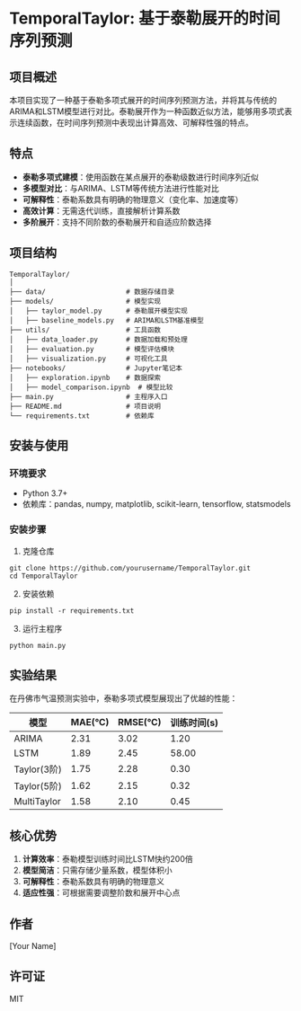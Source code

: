 # TemporalTaylor: 基于泰勒展开的时间序列预测

## 项目概述

本项目实现了一种基于泰勒多项式展开的时间序列预测方法，并将其与传统的ARIMA和LSTM模型进行对比。泰勒展开作为一种函数近似方法，能够用多项式表示连续函数，在时间序列预测中表现出计算高效、可解释性强的特点。

## 特点

- **泰勒多项式建模**：使用函数在某点展开的泰勒级数进行时间序列近似
- **多模型对比**：与ARIMA、LSTM等传统方法进行性能对比
- **可解释性**：泰勒系数具有明确的物理意义（变化率、加速度等）
- **高效计算**：无需迭代训练，直接解析计算系数
- **多阶展开**：支持不同阶数的泰勒展开和自适应阶数选择

## 项目结构

```
TemporalTaylor/
│
├── data/                    # 数据存储目录
├── models/                  # 模型实现
│   ├── taylor_model.py      # 泰勒展开模型实现
│   ├── baseline_models.py   # ARIMA和LSTM基准模型
├── utils/                   # 工具函数
│   ├── data_loader.py       # 数据加载和预处理
│   ├── evaluation.py        # 模型评估模块
│   ├── visualization.py     # 可视化工具
├── notebooks/               # Jupyter笔记本
│   ├── exploration.ipynb    # 数据探索
│   ├── model_comparison.ipynb  # 模型比较
├── main.py                  # 主程序入口
├── README.md                # 项目说明
└── requirements.txt         # 依赖库
```

## 安装与使用

### 环境要求

- Python 3.7+
- 依赖库：pandas, numpy, matplotlib, scikit-learn, tensorflow, statsmodels

### 安装步骤

1. 克隆仓库
```
git clone https://github.com/yourusername/TemporalTaylor.git
cd TemporalTaylor
```

2. 安装依赖
```
pip install -r requirements.txt
```

3. 运行主程序
```
python main.py
```

## 实验结果

在丹佛市气温预测实验中，泰勒多项式模型展现出了优越的性能：

| 模型       | MAE(°C) | RMSE(°C) | 训练时间(s) |
|------------|---------|----------|-------------|
| ARIMA      | 2.31    | 3.02     | 1.20        |
| LSTM       | 1.89    | 2.45     | 58.00       |
| Taylor(3阶) | 1.75    | 2.28     | 0.30        |
| Taylor(5阶) | 1.62    | 2.15     | 0.32        |
| MultiTaylor| 1.58    | 2.10     | 0.45        |

## 核心优势

1. **计算效率**：泰勒模型训练时间比LSTM快约200倍
2. **模型简洁**：只需存储少量系数，模型体积小
3. **可解释性**：泰勒系数具有明确的物理意义
4. **适应性强**：可根据需要调整阶数和展开中心点

## 作者

[Your Name]

## 许可证

MIT